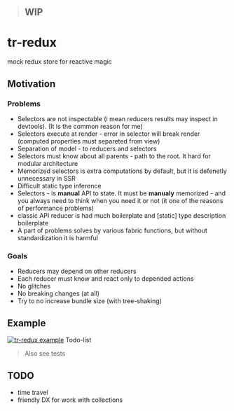> ## **WIP**

# tr-redux

mock redux store for reactive magic

## Motivation

### Problems

- Selectors are not inspectable (i mean reducers results may inspect in devtools). (It is the common reason for me)
- Selectors execute at render - error in selector will break render (computed properties must separeted from view)
- Separation of model - to reducers and selectors
- Selectors must know about all parents - path to the root. It hard for modular architecture
- Memorized selectors is extra computations by default, but it is defenetly unnecessary in SSR
- Difficult static type inference
- Selectors - is **manual** API to state. It must be **manualy** memorized - and you always need to think when you need it or not (it one of the reasons of performance problems)
- classic API reducer is had much boilerplate and [static] type description boilerplate
- A part of problems solves by various fabric functions, but without standardization it is harmful

### Goals

- Reducers may depend on other reducers
- Each reducer must know and react only to depended actions
- No glitches
- No breaking changes (at all)
- Try to no increase bundle size (with tree-shaking)

## Example

[![tr-redux example](https://codesandbox.io/static/img/play-codesandbox.svg)](https://codesandbox.io/s/5k8zjyo3l) Todo-list

> Also see tests

## TODO

- time travel
- friendly DX for work with collections
